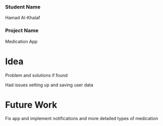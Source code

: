 ### Student Name
Hamad Al-Khalaf


### Project Name
Medication App

# Idea
Problem and solutions if found

Had issues setting up and saving user data


# Future Work 
Fix app and implement notifications and more detailed types of medication


